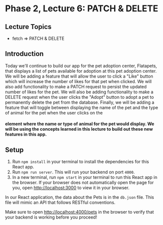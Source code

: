 # Phase 2, Lecture 6: PATCH & DELETE

## Lecture Topics

- fetch => PATCH & DELETE

## Introduction

Today we'll continue to build our app for the pet adoption center, Flatapets, that displays a list of pets available for adoption at this pet adoption center. We will be adding a feature that will allow the user to click a "Like" button which will increase the number of likes for that pet when clicked. We will also add functionality to make a PATCH request to persist the updated number of likes for the pet. We will also be adding functionality to make a DELETE request when the user clicks the "Adopt" button to adopt a pet to permanently delete the pet from the database. Finally, we will be adding a feature that will toggle between displaying the name of the pet and the type of animal for the pet when the user clicks on the <h4> element where the name or type of animal for the pet would display. We will be using the concepts learned in this lecture to build out these new features in this app.

## Setup

1. Run `npm install` in your terminal to install the dependencies for this React app.
2. Run `npm run server`. This will run your backend on port `4000`.
3. In a new terminal, run `npm start` in your terminal to run this React app in the browser. If your browser does not automatically open the page for you, open [http://localhost:3000](http://localhost:3000) to view it in your browser.

In our React application, the data about the Pets is in the `db.json` file. This file will mimic an API that follows RESTful conventions.

Make sure to open [http://localhost:4000/pets](http://localhost:4000/pets) in the browser to verify that your backend is working before you proceed!